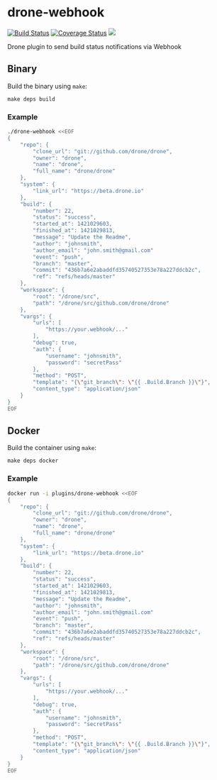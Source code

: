 # drone-webhook

[![Build Status](http://beta.drone.io/api/badges/drone-plugins/drone-webhook/status.svg)](http://beta.drone.io/drone-plugins/drone-webhook)
[![Coverage Status](https://aircover.co/badges/drone-plugins/drone-webhook/coverage.svg)](https://aircover.co/drone-plugins/drone-webhook)
[![](https://badge.imagelayers.io/plugins/drone-webhook:latest.svg)](https://imagelayers.io/?images=plugins/drone-webhook:latest 'Get your own badge on imagelayers.io')

Drone plugin to send build status notifications via Webhook

## Binary

Build the binary using `make`:

```
make deps build
```

### Example

```sh
./drone-webhook <<EOF
{
    "repo": {
        "clone_url": "git://github.com/drone/drone",
        "owner": "drone",
        "name": "drone",
        "full_name": "drone/drone"
    },
    "system": {
        "link_url": "https://beta.drone.io"
    },
    "build": {
        "number": 22,
        "status": "success",
        "started_at": 1421029603,
        "finished_at": 1421029813,
        "message": "Update the Readme",
        "author": "johnsmith",
        "author_email": "john.smith@gmail.com"
        "event": "push",
        "branch": "master",
        "commit": "436b7a6e2abaddfd35740527353e78a227ddcb2c",
        "ref": "refs/heads/master"
    },
    "workspace": {
        "root": "/drone/src",
        "path": "/drone/src/github.com/drone/drone"
    },
    "vargs": {
        "urls": [
            "https://your.webhook/..."
        ],
        "debug": true,
        "auth": {
            "username": "johnsmith",
            "password": "secretPass"
        },
        "method": "POST",
        "template": "{\"git_branch\": \"{{ .Build.Branch }}\"}",
        "content_type": "application/json"
    }
}
EOF
```

## Docker

Build the container using `make`:

```
make deps docker
```

### Example

```sh
docker run -i plugins/drone-webhook <<EOF
{
    "repo": {
        "clone_url": "git://github.com/drone/drone",
        "owner": "drone",
        "name": "drone",
        "full_name": "drone/drone"
    },
    "system": {
        "link_url": "https://beta.drone.io"
    },
    "build": {
        "number": 22,
        "status": "success",
        "started_at": 1421029603,
        "finished_at": 1421029813,
        "message": "Update the Readme",
        "author": "johnsmith",
        "author_email": "john.smith@gmail.com"
        "event": "push",
        "branch": "master",
        "commit": "436b7a6e2abaddfd35740527353e78a227ddcb2c",
        "ref": "refs/heads/master"
    },
    "workspace": {
        "root": "/drone/src",
        "path": "/drone/src/github.com/drone/drone"
    },
    "vargs": {
        "urls": [
            "https://your.webhook/..."
        ],
        "debug": true,
        "auth": {
            "username": "johnsmith",
            "password": "secretPass"
        },
        "method": "POST",
        "template": "{\"git_branch\": \"{{ .Build.Branch }}\"}",
        "content_type": "application/json"
    }
}
EOF
```
